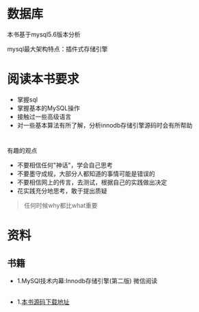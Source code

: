 # 数据库
本书基于mysql5.6版本分析


mysql最大架构特点：插件式存储引擎

# 阅读本书要求
* 掌握sql
* 掌握基本的MySQL操作
* 接触过一些高级语言
* 对一些基本算法有所了解，分析innodb存储引擎源码时会有所帮助

#
有趣的观点
* 不要相信任何"神话"，学会自己思考
* 不要墨守成规，大部分人都知道的事情可能是错误的
* 不要相信网上的传言，去测试，根据自己的实践做出决定
* 花实践充分地思考，敢于提出质疑

>任何时候why都比what重要


# 资料
## 书籍
* 1.MySQl技术内幕:Innodb存储引擎(第二版) 微信阅读

## 
* 1.[本书源码下载地址](http://www.hzbook.com)
